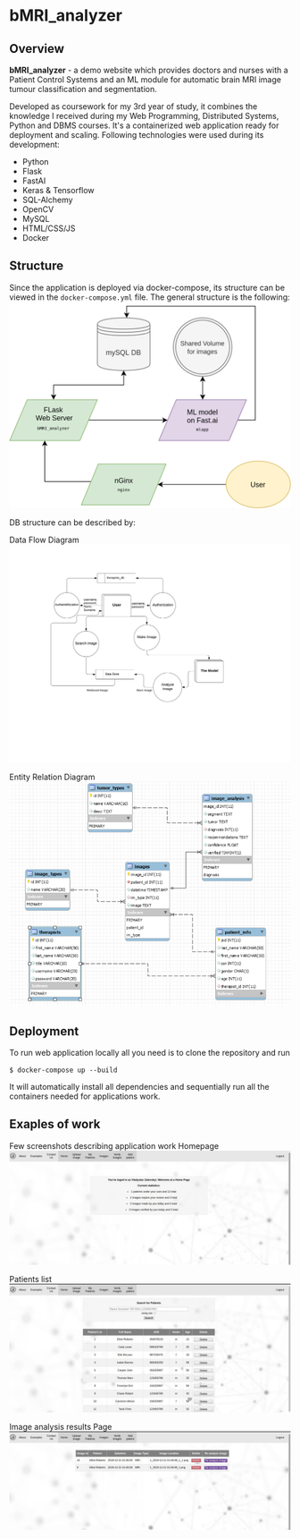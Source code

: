 # bMRI_analyzer 
## Overview
**bMRI_analyzer** - a demo website which provides doctors and nurses with a Patient Control Systems and an ML module for automatic brain MRI image tumour classification and segmentation.

Developed as coursework for my 3rd year of study, it combines the knowledge I received during my Web Programming, Distributed Systems, Python and DBMS courses. It's a containerized web application ready for deployment and scaling. Following technologies were used during its development:
- Python
- Flask
- FastAI
- Keras & Tensorflow
- SQL-Alchemy
- OpenCV
- MySQL
- HTML/CSS/JS
- Docker
## Structure
Since the application is deployed via docker-compose, its structure can be viewed in the `docker-compose.yml` file. The general structure is the following:
![Application Structure](https://github.com/Vivikar/bMRI_analyzer/blob/master/readme_img/Untitled%20Diagram.png)

DB structure can be described by:

Data Flow Diagram
![Data Flow Diagram](https://github.com/Vivikar/bMRI_analyzer/blob/master/readme_img/data_flow.png)

Entity Relation Diagram
![Entity Relation Diagram](https://github.com/Vivikar/bMRI_analyzer/blob/master/readme_img/entity_rel.png)

## Deployment
To run  web application locally all you need is to clone the repository and run 
```
$ docker-compose up --build
```
It will automatically install all dependencies and sequentially run all the containers needed for applications work.
## Exaples of work
Few screenshots describing application work
Homepage
![Homepage](https://github.com/Vivikar/bMRI_analyzer/blob/master/readme_img/homepage.png)

Patients list
![Patients](https://github.com/Vivikar/bMRI_analyzer/blob/master/readme_img/patients.png)

Image analysis results Page
![Image analysis results Page](https://github.com/Vivikar/bMRI_analyzer/blob/master/readme_img/img_anal.png)
